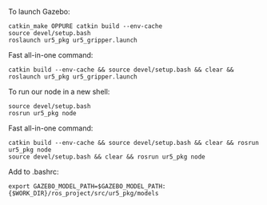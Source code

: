 To launch Gazebo:

	catkin_make OPPURE catkin build --env-cache
	source devel/setup.bash
	roslaunch ur5_pkg ur5_gripper.launch

Fast all-in-one command:

	catkin build --env-cache && source devel/setup.bash && clear && roslaunch ur5_pkg ur5_gripper.launch

To run our node in a new shell:

	source devel/setup.bash	
	rosrun ur5_pkg node

Fast all-in-one command:

	catkin build --env-cache && source devel/setup.bash && clear && rosrun ur5_pkg node
	source devel/setup.bash && clear && rosrun ur5_pkg node

Add to .bashrc:

	export GAZEBO_MODEL_PATH=$GAZEBO_MODEL_PATH:{$WORK_DIR}/ros_project/src/ur5_pkg/models
